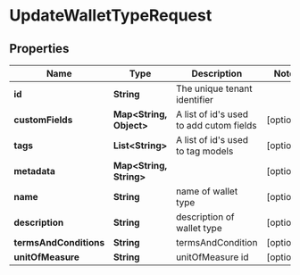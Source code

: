 

# UpdateWalletTypeRequest


## Properties

Name | Type | Description | Notes
------------ | ------------- | ------------- | -------------
**id** | **String** | The unique tenant identifier | 
**customFields** | **Map&lt;String, Object&gt;** | A list of id&#39;s used to add cutom fields |  [optional]
**tags** | **List&lt;String&gt;** | A list of id&#39;s used to tag models |  [optional]
**metadata** | **Map&lt;String, String&gt;** |  |  [optional]
**name** | **String** | name of wallet type |  [optional]
**description** | **String** | description of wallet type |  [optional]
**termsAndConditions** | **String** | termsAndCondition |  [optional]
**unitOfMeasure** | **String** | unitOfMeasure id |  [optional]



